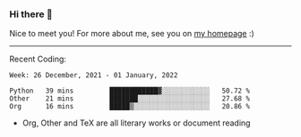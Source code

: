 ### Hi there 👋

Nice to meet you! For more about me, see you on [my homepage](https://jiayipan.me) :)

---

Recent Coding:
<!--START_SECTION:waka-->
```text
Week: 26 December, 2021 - 01 January, 2022

Python   39 mins         ████████████▓░░░░░░░░░░░░   50.72 % 
Other    21 mins         ███████░░░░░░░░░░░░░░░░░░   27.68 % 
Org      16 mins         █████▒░░░░░░░░░░░░░░░░░░░   20.86 % 
```
<!--END_SECTION:waka-->
- Org, Other and TeX are all literary works or document reading
